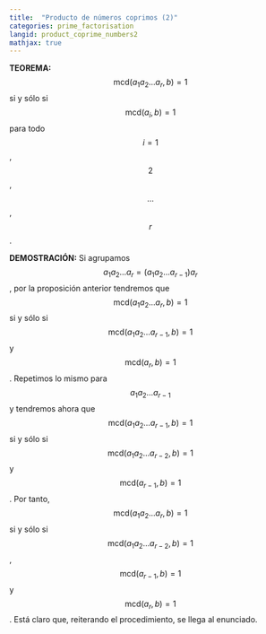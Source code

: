 ```yaml
---
title:  "Producto de números coprimos (2)"
categories: prime_factorisation
langid: product_coprime_numbers2
mathjax: true
---
```


<b>TEOREMA:</b> $$\text{mcd}(a_1a_2\dots a_r,b)=1$$ si y sólo si $$\text{mcd}(a_i,b)=1$$ para todo $$i=1$$, $$2$$, $$\dots$$, $$r$$.

<b>DEMOSTRACIÓN:</b> Si agrupamos $$a_1a_2\dots a_r=(a_1a_2\dots a_{r-1})a_r$$, por la proposición anterior tendremos que $$\text{mcd}(a_1a_2\dots a_r,b)=1$$ si y sólo si $$\text{mcd}(a_1a_2\dots a_{r-1},b)=1$$ y $$\text{mcd}(a_r,b)=1$$. Repetimos lo mismo para $$a_1a_2\dots a_{r-1}$$ y tendremos ahora que $$\text{mcd}(a_1a_2\dots a_{r-1},b)=1$$ si y sólo si $$\text{mcd}(a_1a_2\dots a_{r-2},b)=1$$ y $$\text{mcd}(a_{r-1},b)=1$$. Por tanto, $$\text{mcd}(a_1a_2\dots a_r,b)=1$$ si y sólo si $$\text{mcd}(a_1a_2\dots a_{r-2},b)=1$$, $$\text{mcd}(a_{r-1},b)=1$$ y $$\text{mcd}(a_r,b)=1$$. Está claro que, reiterando el procedimiento, se llega al enunciado.